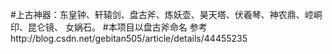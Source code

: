 #上古神器：东皇钟、轩辕剑、盘古斧、炼妖壶、昊天塔、伏羲琴、神农鼎、崆峒印、昆仑镜、 女娲石。
#本项目以盘古斧命名
参考http://blog.csdn.net/gebitan505/article/details/44455235
